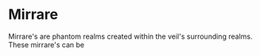 # Mirrare

Mirrare's are phantom realms created within the veil's surrounding realms. These mirrare's can be 